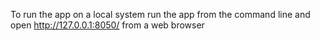 To run the app on a local system run the app from the command line and open http://127.0.0.1:8050/ from a web browser
